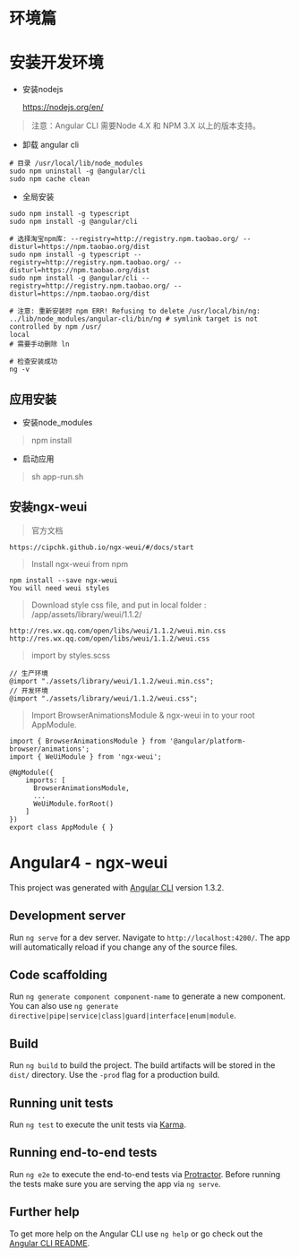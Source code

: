 # 环境篇

# 安装开发环境

- 安装nodejs

    https://nodejs.org/en/

> 注意：Angular CLI 需要Node 4.X 和 NPM 3.X 以上的版本支持。

- 卸载 angular cli

>
    # 目录 /usr/local/lib/node_modules
    sudo npm uninstall -g @angular/cli
    sudo npm cache clean

- 全局安装

>
    sudo npm install -g typescript
    sudo npm install -g @angular/cli

>
    # 选择淘宝npm库: --registry=http://registry.npm.taobao.org/ --disturl=https://npm.taobao.org/dist
    sudo npm install -g typescript --registry=http://registry.npm.taobao.org/ --disturl=https://npm.taobao.org/dist
    sudo npm install -g @angular/cli --registry=http://registry.npm.taobao.org/ --disturl=https://npm.taobao.org/dist

>
    # 注意: 重新安装时 npm ERR! Refusing to delete /usr/local/bin/ng: ../lib/node_modules/angular-cli/bin/ng # symlink target is not controlled by npm /usr/
    local
    # 需要手动删除 ln

>
    # 检查安装成功
    ng -v

## 应用安装

- 安装node_modules
> npm install

- 启动应用
> sh app-run.sh

## 安装ngx-weui

>   官方文档

    https://cipchk.github.io/ngx-weui/#/docs/start

>   Install ngx-weui from npm

    npm install --save ngx-weui
    You will need weui styles

>   Download style css file, and put in local folder : /app/assets/library/weui/1.1.2/

    http://res.wx.qq.com/open/libs/weui/1.1.2/weui.min.css
    http://res.wx.qq.com/open/libs/weui/1.1.2/weui.css

>   import by styles.scss

    // 生产环境
    @import "./assets/library/weui/1.1.2/weui.min.css";
    // 开发环境
    @import "./assets/library/weui/1.1.2/weui.css";

>   Import BrowserAnimationsModule & ngx-weui in to your root AppModule.

    import { BrowserAnimationsModule } from '@angular/platform-browser/animations';
    import { WeUiModule } from 'ngx-weui';

    @NgModule({
        imports: [
          BrowserAnimationsModule,
          ...
          WeUiModule.forRoot()
        ]
    })
    export class AppModule { }

# Angular4 - ngx-weui

This project was generated with [Angular CLI](https://github.com/angular/angular-cli) version 1.3.2.

## Development server

Run `ng serve` for a dev server. Navigate to `http://localhost:4200/`. The app will automatically reload if you change any of the source files.

## Code scaffolding

Run `ng generate component component-name` to generate a new component. You can also use `ng generate directive|pipe|service|class|guard|interface|enum|module`.

## Build

Run `ng build` to build the project. The build artifacts will be stored in the `dist/` directory. Use the `-prod` flag for a production build.

## Running unit tests

Run `ng test` to execute the unit tests via [Karma](https://karma-runner.github.io).

## Running end-to-end tests

Run `ng e2e` to execute the end-to-end tests via [Protractor](http://www.protractortest.org/).
Before running the tests make sure you are serving the app via `ng serve`.

## Further help

To get more help on the Angular CLI use `ng help` or go check out the [Angular CLI README](https://github.com/angular/angular-cli/blob/master/README.md).
